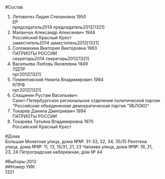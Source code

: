 #Состав  
1. Летовитез Лидия Степановна 1950  
    ЕР  
    председатель2014 председатель2012[1321]  
2. Маланчук Александр Алексеевич 1944  
    Российский Красный Крест  
    заместитель2014 заместитель2012[1321]  
3. Соломахина Виктория Викторовна 1983  
    ПАТРИОТЫ РОССИИ  
    секретарь2014 секретарь2012[1321]  
4. Васильева Любовь Яковлевна 1949  
    ЛДПР  
    прг2012[1321]    
5. Помянтовский Никита Владимирович 1984  
    КПРФ  
    прг2012[1321]  
6. Слащинин Рустам Васильевич  
    Санкт-Петербургское региональное отделение политической партии "Российская объединенная демократическая партия "ЯБЛОКО"  
7. Токарев Данила Дмитриевич 1994  
    ПАТРИОТЫ РОССИИ  
8. Токарева Татьяна Владимировна 1970  
    Российский Красный Крест  
  
#Дома  
Большая Монетная улица, дома №№: 31-33, 32, 34, 35/15 Рентгена улица, дома №№: 11, 13, 15/31, 21, 23 Чапаева улица, дома №№: 19, 21, 23, 24 Петроградская набережная, дом № 44  
  
#Выборы-2012  
##Номер УИК  
1321  
